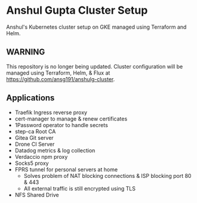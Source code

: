 # Anshul Gupta Cluster Setup

Anshul's Kubernetes cluster setup on GKE managed using Terraform and Helm.

## WARNING
This repository is no longer being updated. 
Cluster configuration will be managed using Terraform, Helm, & Flux at https://github.com/ansg191/anshulg-cluster.

## Applications

 - Traefik Ingress reverse proxy
 - cert-manager to manage & renew certificates
 - 1Password operator to handle secrets
 - step-ca Root CA
 - Gitea Git server
 - Drone CI Server
 - Datadog metrics & log collection
 - Verdaccio npm proxy
 - Socks5 proxy
 - FPRS tunnel for personal servers at home
    - Solves problem of NAT blocking connections & ISP blocking port 80 & 443
    - All external traffic is still encrypted using TLS
 - NFS Shared Drive

